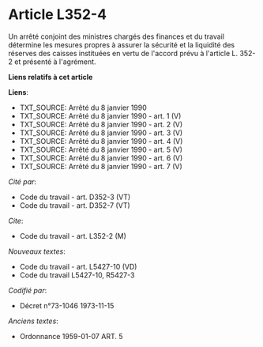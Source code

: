 # Article L352-4

Un arrêté conjoint des ministres chargés des finances et du travail détermine les mesures propres à assurer la sécurité et la
liquidité des réserves des caisses instituées en vertu de l'accord prévu à l'article L. 352-2 et présenté à l'agrément.

**Liens relatifs à cet article**

**Liens**:

  - TXT_SOURCE: Arrêté du 8 janvier 1990
  - TXT_SOURCE: Arrêté du 8 janvier 1990 - art. 1 (V)
  - TXT_SOURCE: Arrêté du 8 janvier 1990 - art. 2 (V)
  - TXT_SOURCE: Arrêté du 8 janvier 1990 - art. 3 (V)
  - TXT_SOURCE: Arrêté du 8 janvier 1990 - art. 4 (V)
  - TXT_SOURCE: Arrêté du 8 janvier 1990 - art. 5 (V)
  - TXT_SOURCE: Arrêté du 8 janvier 1990 - art. 6 (V)
  - TXT_SOURCE: Arrêté du 8 janvier 1990 - art. 7 (V)

_Cité par_:

  - Code du travail - art. D352-3 (VT)
  - Code du travail - art. D352-7 (VT)

_Cite_:

  - Code du travail - art. L352-2 (M)

_Nouveaux textes_:

  - Code du travail - art. L5427-10 (VD)
  - Code du travail L5427-10, R5427-3

_Codifié par_:

  - Décret n°73-1046 1973-11-15

_Anciens textes_:

  - Ordonnance  1959-01-07 ART. 5
